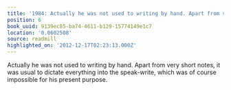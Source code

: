 ```yaml
---
title: '1984: Actually he was not used to writing by hand. Apart from very…'
position: 6
book_uuid: 9139ec85-ba74-4611-b129-15774149e1c7
location: '0.0602508'
source: readmill
highlighted_on: '2012-12-17T02:23:13.000Z'
---
```


Actually he was not used to writing by hand. Apart from very short notes, it was usual to dictate everything into the speak-write, which was of course impossible for his present purpose.